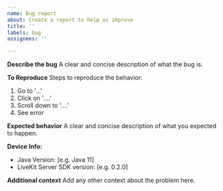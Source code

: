 ```yaml
---
name: Bug report
about: Create a report to help us improve
title: ''
labels: bug
assignees: ''

---
```


**Describe the bug**
A clear and concise description of what the bug is.

**To Reproduce**
Steps to reproduce the behavior:
1. Go to '...'
2. Click on '....'
3. Scroll down to '....'
4. See error

**Expected behavior**
A clear and concise description of what you expected to happen.

**Device Info:**
 - Java Version: [e.g. Java 11]
 - LiveKit Server SDK version: [e.g. 0.2.0]

**Additional context**
Add any other context about the problem here.
